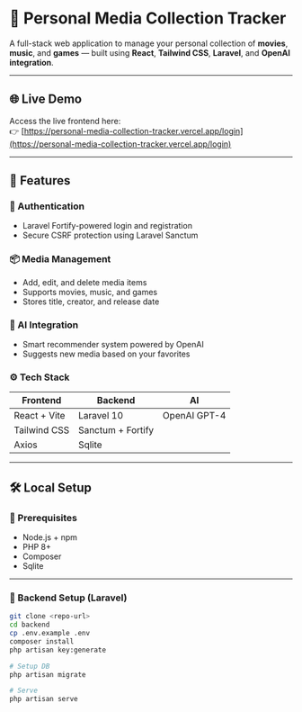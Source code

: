 # 🎥 Personal Media Collection Tracker

A full-stack web application to manage your personal collection of **movies**, **music**, and **games** — built using **React**, **Tailwind CSS**, **Laravel**, and **OpenAI integration**.

---

## 🌐 Live Demo

Access the live frontend here:  
👉 [https://personal-media-collection-tracker.vercel.app/login](https://personal-media-collection-tracker.vercel.app/login)

---

## 🚀 Features

### 🔐 Authentication
- Laravel Fortify-powered login and registration
- Secure CSRF protection using Laravel Sanctum

### 📦 Media Management
- Add, edit, and delete media items
- Supports movies, music, and games
- Stores title, creator, and release date

### 🤖 AI Integration
- Smart recommender system powered by OpenAI
- Suggests new media based on your favorites

### ⚙️ Tech Stack

| Frontend      | Backend       | AI           |
|---------------|---------------|--------------|
| React + Vite  | Laravel 10     | OpenAI GPT-4 |
| Tailwind CSS  | Sanctum + Fortify |            |
| Axios         | Sqlite          |           |

---

## 🛠️ Local Setup

### 🔧 Prerequisites

- Node.js + npm
- PHP 8+
- Composer
- Sqlite

---

### 🚩 Backend Setup (Laravel)

```bash
git clone <repo-url>
cd backend
cp .env.example .env
composer install
php artisan key:generate

# Setup DB
php artisan migrate

# Serve
php artisan serve
